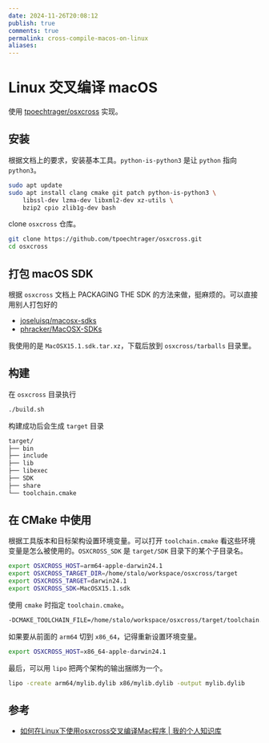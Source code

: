 ```yaml
---
date: 2024-11-26T20:08:12
publish: true
comments: true
permalink: cross-compile-macos-on-linux
aliases:
---
```


# Linux 交叉编译 macOS

使用 [tpoechtrager/osxcross](https://github.com/tpoechtrager/osxcross) 实现。

## 安装

根据文档上的要求，安装基本工具。`python-is-python3` 是让 `python` 指向 `python3`。

``` bash
sudo apt update
sudo apt install clang cmake git patch python-is-python3 \
    libssl-dev lzma-dev libxml2-dev xz-utils \
    bzip2 cpio zlib1g-dev bash
```

clone `osxcross` 仓库。

``` bash
git clone https://github.com/tpoechtrager/osxcross.git
cd osxcross
```

## 打包 macOS SDK

根据 `osxcross` 文档上 PACKAGING THE SDK 的方法来做，挺麻烦的。可以直接用别人打包好的

- [joseluisq/macosx-sdks](https://github.com/joseluisq/macosx-sdks)
- [phracker/MacOSX-SDKs](https://github.com/phracker/MacOSX-SDKs)

我使用的是 `MacOSX15.1.sdk.tar.xz`，下载后放到 `osxcross/tarballs` 目录里。

## 构建

在 `osxcross` 目录执行

``` bash
./build.sh
```

构建成功后会生成 `target` 目录

``` bash
target/
├── bin
├── include
├── lib
├── libexec
├── SDK
├── share
└── toolchain.cmake
```

## 在 CMake 中使用

根据工具版本和目标架构设置环境变量。可以打开 `toolchain.cmake` 看这些环境变量是怎么被使用的。`OSXCROSS_SDK` 是 `target/SDK` 目录下的某个子目录名。

``` bash
export OSXCROSS_HOST=arm64-apple-darwin24.1
export OSXCROSS_TARGET_DIR=/home/stalo/workspace/osxcross/target
export OSXCROSS_TARGET=darwin24.1
export OSXCROSS_SDK=MacOSX15.1.sdk
```

使用 `cmake` 时指定 `toolchain.cmake`。

``` bash
-DCMAKE_TOOLCHAIN_FILE=/home/stalo/workspace/osxcross/target/toolchain.cmake
```

如果要从前面的 `arm64` 切到 `x86_64`，记得重新设置环境变量。

``` bash
export OSXCROSS_HOST=x86_64-apple-darwin24.1
```

最后，可以用 `lipo` 把两个架构的输出捆绑为一个。

``` bash
lipo -create arm64/mylib.dylib x86/mylib.dylib -output mylib.dylib
```

## 参考

- [如何在Linux下使用osxcross交叉编译Mac程序 | 我的个人知识库](https://www.wuliang142857.me/cpp/how-to-cross-compile-macos-app-in-linux.html)
